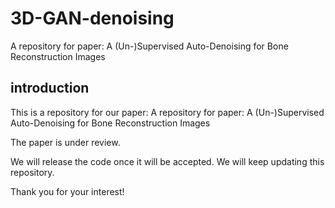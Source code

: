 # 3D-GAN-denoising

A repository for paper: A (Un-)Supervised Auto-Denoising for Bone Reconstruction Images

## introduction

This is a repository for our paper: A repository for paper: A (Un-)Supervised Auto-Denoising for Bone Reconstruction Images

The paper is under review. 

We will release the code once it will be accepted. We will keep updating this repository.

Thank you for your interest! 


